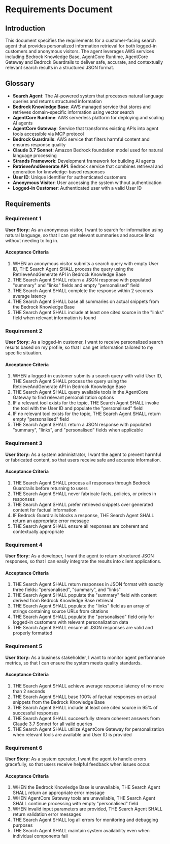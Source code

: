 # Requirements Document

## Introduction

This document specifies the requirements for a customer-facing search agent that provides personalized information retrieval for both logged-in customers and anonymous visitors. The agent leverages AWS services including Bedrock Knowledge Base, AgentCore Runtime, AgentCore Gateway and Bedrock Guardrails to deliver safe, accurate, and contextually relevant search results in a structured JSON format.

## Glossary

- **Search Agent**: The AI-powered system that processes natural language queries and returns structured information
- **Bedrock Knowledge Base**: AWS managed service that stores and retrieves domain-specific information using vector search
- **AgentCore Runtime**: AWS serverless platform for deploying and scaling AI agents
- **AgentCore Gateway**: Service that transforms existing APIs into agent tools accessible via MCP protocol
- **Bedrock Guardrails**: AWS service that filters harmful content and ensures response quality
- **Claude 3.7 Sonnet**: Amazon Bedrock foundation model used for natural language processing
- **Strands Framework**: Development framework for building AI agents
- **RetrieveAndGenerate API**: Bedrock service that combines retrieval and generation for knowledge-based responses
- **User ID**: Unique identifier for authenticated customers
- **Anonymous Visitor**: User accessing the system without authentication
- **Logged-in Customer**: Authenticated user with a valid User ID

## Requirements

### Requirement 1

**User Story:** As an anonymous visitor, I want to search for information using natural language, so that I can get relevant summaries and source links without needing to log in.

#### Acceptance Criteria

1. WHEN an anonymous visitor submits a search query with empty User ID, THE Search Agent SHALL process the query using the RetrieveAndGenerate API in Bedrock Knowledge Base
2. THE Search Agent SHALL return a JSON response with populated "summary" and "links" fields and empty "personalised" field
3. THE Search Agent SHALL complete the response within 2 seconds average latency
4. THE Search Agent SHALL base all summaries on actual snippets from the Bedrock Knowledge Base
5. THE Search Agent SHALL include at least one cited source in the "links" field when relevant information is found

### Requirement 2

**User Story:** As a logged-in customer, I want to receive personalized search results based on my profile, so that I can get information tailored to my specific situation.

#### Acceptance Criteria

1. WHEN a logged-in customer submits a search query with valid User ID, THE Search Agent SHALL process the query using the RetrieveAndGenerate API in Bedrock Knowledge Base
2. THE Search Agent SHALL query available tools in the AgentCore Gateway to find relevant personalization options
3. IF a relevant tool exists for the topic, THE Search Agent SHALL invoke the tool with the User ID and populate the "personalised" field
4. IF no relevant tool exists for the topic, THE Search Agent SHALL return empty "personalised" field
5. THE Search Agent SHALL return a JSON response with populated "summary", "links", and "personalised" fields when applicable

### Requirement 3

**User Story:** As a system administrator, I want the agent to prevent harmful or fabricated content, so that users receive safe and accurate information.

#### Acceptance Criteria

1. THE Search Agent SHALL process all responses through Bedrock Guardrails before returning to users
2. THE Search Agent SHALL never fabricate facts, policies, or prices in responses
3. THE Search Agent SHALL prefer retrieved snippets over generated content for factual information
4. IF Bedrock Guardrails blocks a response, THE Search Agent SHALL return an appropriate error message
5. THE Search Agent SHALL ensure all responses are coherent and contextually appropriate

### Requirement 4

**User Story:** As a developer, I want the agent to return structured JSON responses, so that I can easily integrate the results into client applications.

#### Acceptance Criteria

1. THE Search Agent SHALL return responses in JSON format with exactly three fields: "personalised", "summary", and "links"
2. THE Search Agent SHALL populate the "summary" field with content derived from Bedrock Knowledge Base retrieval
3. THE Search Agent SHALL populate the "links" field as an array of strings containing source URLs from citations
4. THE Search Agent SHALL populate the "personalised" field only for logged-in customers with relevant personalization data
5. THE Search Agent SHALL ensure all JSON responses are valid and properly formatted

### Requirement 5

**User Story:** As a business stakeholder, I want to monitor agent performance metrics, so that I can ensure the system meets quality standards.

#### Acceptance Criteria

1. THE Search Agent SHALL achieve average response latency of no more than 2 seconds
2. THE Search Agent SHALL base 100% of factual responses on actual snippets from the Bedrock Knowledge Base
3. THE Search Agent SHALL include at least one cited source in 95% of successful responses
4. THE Search Agent SHALL successfully stream coherent answers from Claude 3.7 Sonnet for all valid queries
5. THE Search Agent SHALL utilize AgentCore Gateway for personalization when relevant tools are available and User ID is provided

### Requirement 6

**User Story:** As a system operator, I want the agent to handle errors gracefully, so that users receive helpful feedback when issues occur.

#### Acceptance Criteria

1. WHEN the Bedrock Knowledge Base is unavailable, THE Search Agent SHALL return an appropriate error message
2. WHEN AgentCore Gateway tools are unavailable, THE Search Agent SHALL continue processing with empty "personalised" field
3. WHEN invalid input parameters are provided, THE Search Agent SHALL return validation error messages
4. THE Search Agent SHALL log all errors for monitoring and debugging purposes
5. THE Search Agent SHALL maintain system availability even when individual components fail